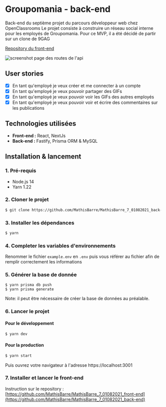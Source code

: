 # Groupomania - back-end

Back-end du septième projet du parcours développeur web chez OpenClassrooms
Le projet consiste à construire un réseau social interne pour les employés de Groupomania.
Pour ce MVP, il a été décidé de partir sur un clone de 9GAG

[Repository du front-end](https://github.com/MathisBarre/MathisBarre_7_01082021_front-end)

![screenshot page des routes de l'api](https://groupomania.mathisbarre.com/images/screenshot-backend.png)

## User stories

- [x] En tant qu'employé je veux créer et me connecter à un compte
- [x] En tant qu'employé je veux pouvoir partager des GIFs
- [x] En tant qu'employé je veux pouvoir voir les GIFs des autres employés
- [x] En tant qu'employé je veux pouvoir voir et écrire des commentaires sur les publications

## Technologies utilisées

- **Front-end :** React, NextJs
- **Back-end :** Fastify, Prisma ORM & MySQL

## Installation & lancement

### 1. Pré-requis

- Node.js 14
- Yarn 1.22

### 2. Cloner le projet

```bash
$ git clone https://github.com/MathisBarre/MathisBarre_7_01082021_back-end.git
```

### 3. Installer les dépendances

```bash
$ yarn
```

### 4. Completer les variables d'environnements

Renommer le fichier `example.env` en `.env` puis vous référer au fichier afin de remplir correctement les informations

### 5. Générer la base de donnée

```
$ yarn prisma db push
$ yarn prisma generate
```

Note: il peut être nécessaire de créer la base de données au préalable.

### 6. Lancer le projet

#### Pour le développement

```bash
$ yarn dev
```

#### Pour la production

```bash
$ yarn start
```

Puis ouvrez votre navigateur à l'adresse https://localhost:3001

### 7. Installer et lancer le front-end

Instruction sur le repository : [https://github.com/MathisBarre/MathisBarre_7_01082021_front-end](https://github.com/MathisBarre/MathisBarre_7_01082021_back-end)
